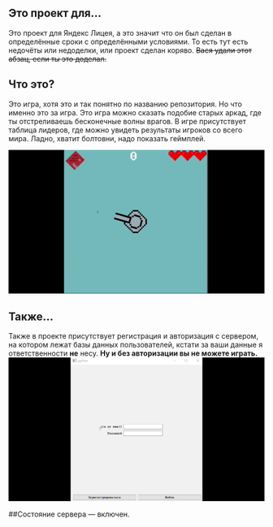 ## Это проект для...
Это проект для Яндекс Лицея, а это значит что он был сделан в определённые сроки с определёнными условиями.
То есть тут есть недочёты или недоделки, или проект сделан коряво. ~~Вася удали этот абзац, если ты это доделал.~~ 

## Что это?
Это игра, хотя это и так понятно по названию репозитория. Но что именно это за игра. Это игра можно сказать подобие старых аркад, где ты отстреливаешь бесконечные волны врагов. В игре присутствует таблица лидеров, где можно увидеть результаты игроков со всего мира.
Ладно, хватит болтовни, надо показать геймплей.

![](For_lyceum/Gameplay.gif)

## Также...
Также в проекте присутствует регистрация и авторизация с сервером, на котором лежат базы данных пользователей, кстати за ваши данные я ответственности **не** несу.
**Ну и без авторизации вы не можете играть.**
![](For_lyceum/reg.gif)

##Состояние сервера — включен.
